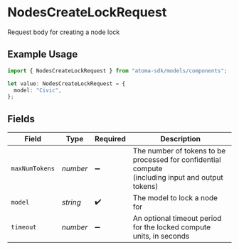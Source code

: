 # NodesCreateLockRequest

Request body for creating a node lock

## Example Usage

```typescript
import { NodesCreateLockRequest } from "atoma-sdk/models/components";

let value: NodesCreateLockRequest = {
  model: "Civic",
};
```

## Fields

| Field                                                                                             | Type                                                                                              | Required                                                                                          | Description                                                                                       |
| ------------------------------------------------------------------------------------------------- | ------------------------------------------------------------------------------------------------- | ------------------------------------------------------------------------------------------------- | ------------------------------------------------------------------------------------------------- |
| `maxNumTokens`                                                                                    | *number*                                                                                          | :heavy_minus_sign:                                                                                | The number of tokens to be processed for confidential compute<br/>(including input and output tokens) |
| `model`                                                                                           | *string*                                                                                          | :heavy_check_mark:                                                                                | The model to lock a node for                                                                      |
| `timeout`                                                                                         | *number*                                                                                          | :heavy_minus_sign:                                                                                | An optional timeout period for the locked compute units, in seconds                               |